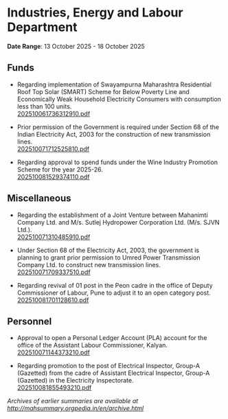 # Industries, Energy and Labour Department

**Date Range**: 13 October 2025 - 18 October 2025


## Funds
- Regarding implementation of Swayampurna Maharashtra Residential Roof Top Solar (SMART) Scheme for Below Poverty Line and Economically Weak Household Electricity Consumers with consumption less than 100 units.\
  [202510061736312910.pdf](https://gr.maharashtra.gov.in/Site/Upload/Government%20Resolutions/English/202510061736312910.pdf)

- Prior permission of the Government is required under Section 68 of the Indian Electricity Act, 2003 for the construction of new transmission lines.\
  [202510071712525810.pdf](https://gr.maharashtra.gov.in/Site/Upload/Government%20Resolutions/English/202510071712525810.pdf)

- Regarding approval to spend funds under the Wine Industry Promotion Scheme for the year 2025-26.\
  [202510081529374110.pdf](https://gr.maharashtra.gov.in/Site/Upload/Government%20Resolutions/English/202510081529374110.pdf)

## Miscellaneous
- Regarding the establishment of a Joint Venture between Mahanimti Company Ltd. and M/s. Sutlej Hydropower Corporation Ltd. (M/s. SJVN Ltd.).\
  [202510071310485910.pdf](https://gr.maharashtra.gov.in/Site/Upload/Government%20Resolutions/English/202510071310485910.pdf)

- Under Section 68 of the Electricity Act, 2003, the government is planning to grant prior permission to Umred Power Transmission Company Ltd. to construct new transmission lines.\
  [202510071709337510.pdf](https://gr.maharashtra.gov.in/Site/Upload/Government%20Resolutions/English/202510071709337510.pdf)

- Regarding revival of 01 post in the Peon cadre in the office of Deputy Commissioner of Labour, Pune to adjust it to an open category post.\
  [202510081701128610.pdf](https://gr.maharashtra.gov.in/Site/Upload/Government%20Resolutions/English/202510081701128610.pdf)

## Personnel
- Approval to open a Personal Ledger Account (PLA) account for the office of the Assistant Labour Commissioner, Kalyan.\
  [202510071144373210.pdf](https://gr.maharashtra.gov.in/Site/Upload/Government%20Resolutions/English/202510071144373210.pdf)

- Regarding promotion to the post of Electrical Inspector, Group-A (Gazetted) from the cadre of Assistant Electrical Inspector, Group-A (Gazetted) in the Electricity Inspectorate.\
  [202510081855493210.pdf](https://gr.maharashtra.gov.in/Site/Upload/Government%20Resolutions/English/202510081855493210.pdf)


*Archives of earlier summaries are available at http://mahsummary.orgpedia.in/en/archive.html*
